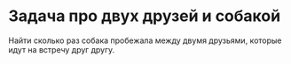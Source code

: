 # Задача про двух друзей и собакой
Найти сколько раз собака пробежала между двумя друзьями, которые идут на встречу друг другу.